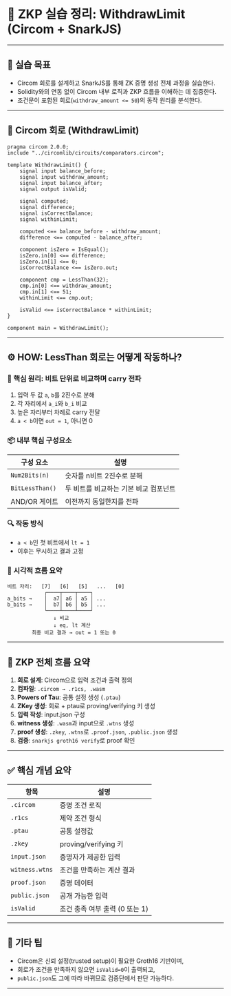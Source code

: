 # 🧠 ZKP 실습 정리: WithdrawLimit (Circom + SnarkJS)

---

## 🎯 실습 목표

- Circom 회로를 설계하고 SnarkJS를 통해 ZK 증명 생성 전체 과정을 실습한다.
- Solidity와의 연동 없이 Circom 내부 로직과 ZKP 흐름을 이해하는 데 집중한다.
- 조건문이 포함된 회로(`withdraw_amount <= 50`)의 동작 원리를 분석한다.

---

## 🔐 Circom 회로 (WithdrawLimit)

```circom
pragma circom 2.0.0;
include "../circomlib/circuits/comparators.circom";

template WithdrawLimit() {
    signal input balance_before;
    signal input withdraw_amount;
    signal input balance_after;
    signal output isValid;

    signal computed;
    signal difference;
    signal isCorrectBalance;
    signal withinLimit;

    computed <== balance_before - withdraw_amount;
    difference <== computed - balance_after;

    component isZero = IsEqual();
    isZero.in[0] <== difference;
    isZero.in[1] <== 0;
    isCorrectBalance <== isZero.out;

    component cmp = LessThan(32);
    cmp.in[0] <== withdraw_amount;
    cmp.in[1] <== 51;
    withinLimit <== cmp.out;

    isValid <== isCorrectBalance * withinLimit;
}

component main = WithdrawLimit();
```

---

## ⚙️ HOW: LessThan 회로는 어떻게 작동하나?

### 🧮 핵심 원리: **비트 단위로 비교하며 carry 전파**

1. 입력 두 값 `a`, `b`를 2진수로 분해
2. 각 자리에서 `a_i`와 `b_i` 비교
3. 높은 자리부터 차례로 carry 전달
4. `a < b`이면 `out = 1`, 아니면 0

### 📦 내부 핵심 구성요소

| 구성 요소       | 설명                                  |
| --------------- | ------------------------------------- |
| `Num2Bits(n)`   | 숫자를 n비트 2진수로 분해             |
| `BitLessThan()` | 두 비트를 비교하는 기본 비교 컴포넌트 |
| AND/OR 게이트   | 이전까지 동일한지를 전파              |

### 🔍 작동 방식

- `a < b`인 첫 비트에서 `lt = 1`
- 이후는 무시하고 결과 고정

### 🔧 시각적 흐름 요약

```
비트 자리:   [7]   [6]   [5]   ...   [0]
            ┌────┬────┬────┐
a_bits →    │  a7│ a6 │ a5 │ ...
b_bits →    │  b7│ b6 │ b5 │ ...
            └────┴────┴────┘
               ↓ 비교
               ↓ eq, lt 계산
        최종 비교 결과 → out = 1 또는 0
```

---

## 🧩 ZKP 전체 흐름 요약

1. **회로 설계**: Circom으로 입력 조건과 출력 정의
2. **컴파일**: `.circom → .r1cs, .wasm`
3. **Powers of Tau**: 공통 설정 생성 (`.ptau`)
4. **ZKey 생성**: 회로 + ptau로 proving/verifying 키 생성
5. **입력 작성**: input.json 구성
6. **witness 생성**: `.wasm`과 input으로 `.wtns` 생성
7. **proof 생성**: `.zkey`, `.wtns`로 `.proof.json`, `.public.json` 생성
8. **검증**: `snarkjs groth16 verify`로 proof 확인

---

## ✅ 핵심 개념 요약

| 항목           | 설명                           |
| -------------- | ------------------------------ |
| `.circom`      | 증명 조건 로직                 |
| `.r1cs`        | 제약 조건 형식                 |
| `.ptau`        | 공통 설정값                    |
| `.zkey`        | proving/verifying 키           |
| `input.json`   | 증명자가 제공한 입력           |
| `witness.wtns` | 조건을 만족하는 계산 결과      |
| `proof.json`   | 증명 데이터                    |
| `public.json`  | 공개 가능한 입력               |
| `isValid`      | 조건 충족 여부 출력 (0 또는 1) |

---

## 📍 기타 팁

- Circom은 신뢰 설정(trusted setup)이 필요한 Groth16 기반이며,
- 회로가 조건을 만족하지 않으면 `isValid=0`이 출력되고,
- `public.json`도 그에 따라 바뀌므로 검증단에서 판단 가능하다.

---
